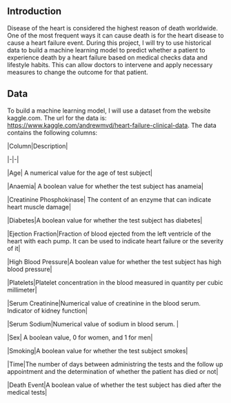 ## Introduction
Disease of the heart is considered the highest reason of death worldwide. One of the most frequent ways it can cause death is for the heart disease to cause a heart failure event. During this project, I will try to use historical data to build a machine learning model to predict whether a patient to experience death by a heart failure based on medical checks data and lifestyle habits. This can allow doctors to intervene and apply necessary measures to change the outcome for that patient.

 

## Data
To build a machine learning model, I will use a dataset from the website kaggle.com. The url for the data is: https://www.kaggle.com/andrewmvd/heart-failure-clinical-data. The data contains the following columns:
 

|Column|Description|

|-|-|

|Age| A numerical value for the age of test subject|

|Anaemia| A boolean value for whether the test subject has anameia|

|Creatinine Phosphokinase| The content of an enzyme that can indicate heart muscle damage|

|Diabetes|A boolean value for whether the test subject has diabetes|

|Ejection Fraction|Fraction of blood ejected from the left ventricle of the heart with each pump. It can be used to indicate heart failure or the severity of it|

|High Blood Pressure|A boolean value for whether the test subject has high blood pressure|

|Platelets|Platelet concentration in the blood measured in quantity per cubic millimeter|

|Serum Creatinine|Numerical value of creatinine in the blood serum. Indicator of kidney function|

|Serum Sodium|Numerical value of sodium in blood serum. |

|Sex| A boolean value, 0 for women, and 1 for men|

|Smoking|A boolean value for whether the test subject smokes|

|Time|The number of days between administring the tests and the follow up appointment and the determination of whether the patient has died or not|

|Death Event|A boolean value of whether the test subject has died after the medical tests|
